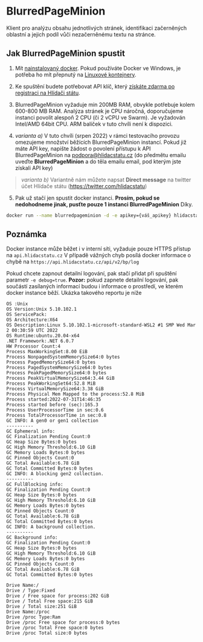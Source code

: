 # BlurredPageMinion

Klient pro analýzu obsahu jednotlivých stránek, identifikaci začerněných oblastní a jejich podíl vůči nezačerněnému textu na stránce. 

## Jak BlurredPageMinion spustit

1) Mít [nainstalovaný docker](https://docs.docker.com/install/). Pokud používáte Docker ve Windows, je potřeba ho mít přepnutý na [Linuxové kontejnery](https://docs.docker.com/docker-for-windows/#switch-between-windows-and-linux-containers).

2) Ke spuštění budete potřebovat API klíč, který [získáte zdarma po registraci na Hlídači státu](https://www.hlidacstatu.cz/api).

3) BlurredPageMinion vyžaduje min 200MB RAM, obvykle potřebuje kolem 600-800 MB RAM.
Analýza stránek je CPU náročná, doporučujeme instanci povolit alespoň 2 CPU (či 2 vCPU ve Swarm). Je vyžadován Intel/AMD 64bit CPU. ARM balíček v tuto chvíli není k dispozici.

4) *varianta a)* V tuto chvíli (srpen 2022) v rámci testovacího provozu omezujeme množství běžících BlurredPageMinion instancí. 
Pokud již máte API key, napište žádost o povolení přístupu k API BlurredPageMinion na podpora@hlidacstatu.cz (do předmětu emailu uveďte **BlurredPageMinion** a do těla emailu email, pod kterým jste získali API key)

> *varianta b)* Variantně nám můžete napsat **Direct message** na twitter účet Hlídače státu (https://twitter.com/hlidacstatu)


5) Pak už stačí jen spustit docker instanci. **Prosím, pokud se nedohodneme jinak, pusťte pouze 1 instanci BlurredPageMinion** Díky.

```  sh
docker run --name blurredpageminion -d -e apikey={váš_apikey} hlidacstatu/blurred_page_minion:latestRelease  
```

## Poznámka
Docker instance může běžet i v interní síti, vyžaduje pouze HTTPS přístup na `api.hlidacstatu.cz`
V případě vážných chyb posílá docker informace o chybě na `https://api.hlidacstatu.cz/api/v2/bp/log`
 
Pokud chcete zapnout detailní logování, pak stačí přidat při spuštění parametr `-e debug=true`.
**Pozor:** pokud zapnete detailní logování, pak součástí zasílaných informací budou i informace o prostředí, ve kterém docker instance běží. Ukázka takového reportu je níže
```
OS :Unix
OS Version:Unix 5.10.102.1
OS ServicePack:
OS Architecture:X64
OS Description:Linux 5.10.102.1-microsoft-standard-WSL2 #1 SMP Wed Mar 2 00:30:59 UTC 2022
OS Runtime:ubuntu.20.04-x64
.NET Framework:.NET 6.0.7
HW Processor Count:4
Process MaxWorkingSet:8.00 EiB
Process NonpagedSystemMemorySize64:0 bytes
Process PagedMemorySize64:0 bytes
Process PagedSystemMemorySize64:0 bytes
Process PeakPagedMemorySize64:0 bytes
Process PeakVirtualMemorySize64:3.44 GiB
Process PeakWorkingSet64:52.8 MiB
Process VirtualMemorySize64:3.38 GiB
Process Physical Mem Mapped to the process:52.8 MiB
Process started:2022-07-31T14:46:35
Process started before (sec):165.3
Process UserProcessorTime in sec:0.6
Process TotalProcessorTime in sec:0.8
GC INFO: A gen0 or gen1 collection
----------
GC Ephemeral info:
GC Finalization Pending Count:0
GC Heap Size Bytes:0 bytes
GC High Memory Threshold:6.10 GiB
GC Memory Loads Bytes:0 bytes
GC Pinned Objects Count:0
GC Total Available:6.78 GiB
GC Total Committed Bytes:0 bytes
GC INFO: A blocking gen2 collection.
----------
GC FullBlocking info:
GC Finalization Pending Count:0
GC Heap Size Bytes:0 bytes
GC High Memory Threshold:6.10 GiB
GC Memory Loads Bytes:0 bytes
GC Pinned Objects Count:0
GC Total Available:6.78 GiB
GC Total Committed Bytes:0 bytes
GC INFO: A background collection.
----------
GC Background info:
GC Finalization Pending Count:0
GC Heap Size Bytes:0 bytes
GC High Memory Threshold:6.10 GiB
GC Memory Loads Bytes:0 bytes
GC Pinned Objects Count:0
GC Total Available:6.78 GiB
GC Total Committed Bytes:0 bytes

Drive Name:/
Drive / Type:Fixed
Drive / Free space for process:202 GiB
Drive / Total Free space:215 GiB
Drive / Total size:251 GiB
Drive Name:/proc
Drive /proc Type:Ram
Drive /proc Free space for process:0 bytes
Drive /proc Total Free space:0 bytes
Drive /proc Total size:0 bytes
```
